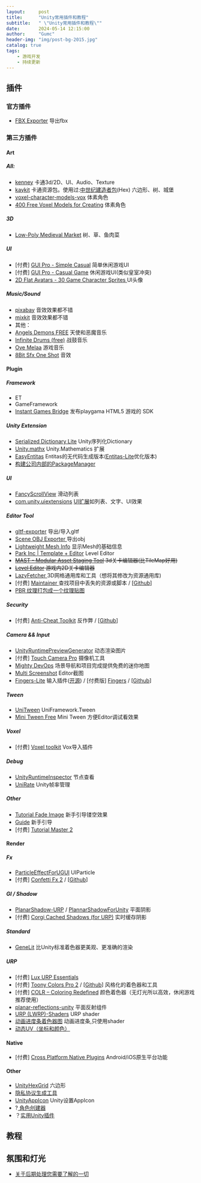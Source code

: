 ```yaml
---
layout:     post
title:      "Unity常用插件和教程"
subtitle:   " \"Unity常用插件和教程\""
date:       2024-05-14 12:15:00
author:     "Gumc"
header-img: "img/post-bg-2015.jpg"
catalog: true
tags:
    - 游戏开发
    - 持续更新
---
```

## 插件

### 官方插件

* [FBX Exporter](https://docs.unity3d.com/Packages/com.unity.formats.fbx@2.0/manual/exporting.html) 导出fbx

### 第三方插件

#### Art

##### All:

* [kenney](https://kenney.nl/assets/) 卡通3d/2D、UI、Audio、Texture
* [kaykit](https://kaylousberg.com/#3D) 卡通资源包。使用过:[中世纪建造者包](https://kaylousberg.itch.io/kaykit-medieval-builder-pack)(Hex) 六边形、树、城堡
* [voxel-character-models-vox](https://opengameart.org/content/voxel-character-models-vox) 体素角色
* [400 Free Voxel Models for Creating](https://www.megavoxels.com/news/400-free-voxel-models-for-creating-voxel-art-and-games/) 体素角色

##### 3D

* [Low-Poly Medieval Market](https://assetstore.unity.com/packages/3d/environments/low-poly-medieval-market-262473) 树、草、鱼肉菜

##### UI

* [付费] [GUI Pro - Simple Casual](https://assetstore.unity.com/packages/2d/gui/icons/gui-pro-simple-casual-203399) 简单休闲游戏UI
* [付费] [GUI Pro - Casual Game](https://assetstore.unity.com/packages/2d/gui/gui-pro-casual-game-176695) 休闲游戏UI(类似皇室冲突)
* [2D Flat Avatars - 30 Game Character Sprites ](https://assetstore.unity.com/packages/2d/characters/2d-flat-avatars-30-game-character-sprites-240974) UI头像

##### Music/Sound

* [pixabay](https://pixabay.com/music/search/slow/) 音效效果都不错
* [mixkit](https://mixkit.co/free-sound-effects/click/) 音效效果都不错
* 其他：
* [Angels Demons FREE](https://assetstore.unity.com/packages/audio/music/orchestral/angels-demons-free-42583) 天使和恶魔音乐
* [Infinite Drums (free)](https://assetstore.unity.com/packages/audio/music/orchestral/infinite-drums-free-77343) 战鼓音乐
* [Ove Melaa](https://opengameart.org/content/oves-essential-game-audio-pack-collection-160-files-updated) 游戏音乐
* [8Bit Sfx One Shot](https://assetstore.unity.com/packages/audio/sound-fx/8bit-sfx-one-shot-264526) 音效

#### Plugin

##### Framework

* ET
* GameFramework
* [Instant Games Bridge](https://github.com/instant-games-bridge/instant-games-bridge-unity) 发布playgama HTML5 游戏的 SDK

##### Unity Extension

* [Serialized Dictionary Lite](https://assetstore.unity.com/packages/tools/utilities/serialized-dictionary-lite-110992) Unity序列化Dictionary
* [Unity.mathx](https://github.com/ltmx/Unity.mathx) Unity.Mathematics 扩展
* [EasyEntitas](https://github.com/sonilyan/EasyEntitas) Entitas的无代码生成版本([Entitas-Lite](https://github.com/rocwood/Entitas-Lite)优化版本)
* [构建公司内部的PackageManager](https://cloud.tencent.com/developer/article/2086298)

##### UI

* [FancyScrollView](https://github.com/setchi/FancyScrollView) 滑动列表
* [com.unity.uiextensions](https://github.com/Unity-UI-Extensions/com.unity.uiextensions) [UI扩展](https://unity-ui-extensions.github.io/Controls.html#effect-components)如列表、文字、UI效果

##### Editor Tool

* [gltf-exporter](https://github.com/Plattar/gltf-exporter) 导出/导入gltf
* [Scene OBJ Exporter ](https://assetstore.unity.com/packages/tools/utilities/scene-obj-exporter-22250#content) 导出obj
* [Lightweight Mesh Info](https://assetstore.unity.com/packages/tools/utilities/lightweight-mesh-info-277515) 显示Mesh的基础信息
* [Park Inc | Template + Editor](https://assetstore.unity.com/packages/templates/packs/park-inc-template-editor-179668)  Level Editor
* ~~[MAST - Modular Asset Staging Tool](https://assetstore.unity.com/packages/tools/level-design/mast-modular-asset-staging-tool-154939) 3d关卡编辑器(比TileMap好用)~~
* ~~[Level Editor](https://github.com/taesiri/Tokyo?tab=readme-ov-file) 游戏内2D关卡编辑器~~
* [LazyFetcher ](https://github.com/wafflesgama/LazyFetcher) 3D网格通用库和工具（想将其修改为资源通用库)
* [付费] [Maintainer ](https://assetstore.unity.com/packages/tools/utilities/maintainer-32199#content) 查找项目中丢失的资源或脚本 / [[Github](https://github.com/DavidCampbellIII/DiabetesSimulator/tree/main)]
* [PBR 纹理打包成一个纹理贴图](https://github.com/PreyK/Unigine-Shading-Map-Generator)

##### Security

* [付费] [Anti-Cheat Toolkit](https://assetstore.unity.com/packages/tools/utilities/anti-cheat-toolkit-2023-202695#releases) 反作弊 / [[Github](https://github.com/kangdusick/HardTask/tree/dc5049f5aff95afc32f83f3832db64d7b8b90955/PlayHardTaskClient/Assets/Plugins/CodeStage/AntiCheatToolkit)]

##### Camera && Input

* [UnityRuntimePreviewGenerator](https://github.com/yasirkula/UnityRuntimePreviewGenerator) 动态渲染图片
* [付费] [Touch Camera Pro](https://assetstore.unity.com/packages/tools/camera/touch-camera-pro-2024-easy-mobile-desktop-camera-controller-194808#content) 摄像机工具
* [Mighty DevOps](https://assetstore.unity.com/packages/tools/utilities/mighty-devops-minimap-bookmarks-screenshots-and-more-267512)  场景导航和项目完成提供免费的迷你地图
* [Multi Screenshot](https://assetstore.unity.com/packages/tools/utilities/multi-screenshot-249566) Editor截图
* [Fingers-Lite](https://assetstore.unity.com/packages/tools/input-management/fingers-lite-free-finger-touch-gestures-for-unity-64276) 输入插件([开源](https://github.com/DigitalRuby/FingersGestures)) / [付费版] [Fingers](https://assetstore.unity.com/packages/tools/input-management/fingers-touch-gestures-for-unity-41076) / [[Github](https://github.com/MrBaoquan/UNIHper)]

##### Tween

* [UniTween](https://github.com/gmhevinci/UniFramework/blob/main/UniFramework/UniTween) UniFramework.Tween
* [Mini Tween Free](https://assetstore.unity.com/packages/tools/animation/mini-tween-free-281591) Mini Tween 方便Editor调试看效果

##### Voxel

* [付费] [Voxel toolkit](https://assetstore.unity.com/packages/tools/modeling/voxel-toolkit-magicavoxel-importer-247538) Vox导入插件

##### Debug

* [UnityRuntimeInspector](https://github.com/yasirkula/UnityRuntimeInspector) 节点查看
* [UniRate](https://github.com/renanwolf/UniRate) Unity帧率管理

##### Other

* [Tutorial Fade Image](https://github.com/Akinat0/TUTORIAL_FADE/tree/master) 新手引导镂空效果
* [Guide](https://github.com/GREAT1217/Unity_FunctionTest/tree/master) 新手引导
* [付费] [Tutorial Master 2](https://assetstore.unity.com/packages/tools/game-toolkits/tutorial-master-2-65443)

#### Render

##### Fx

* [ParticleEffectForUGUI](https://github.com/mob-sakai/ParticleEffectForUGUI)  UIParticle
* [付费] [Confetti Fx 2](https://assetstore.unity.com/packages/vfx/particles/confetti-fx-2-170027#content) / [[Github](https://github.com/nsanfo/Capybara-Springs)]

##### GI / Shadow

* [PlanarShadow-URP](https://github.com/czy-moyu/PlanarShadow-URP/tree/main) / [PlannarShadowForUnity](https://github.com/ozlael/PlannarShadowForUnity) 平面阴影
* [付费] [Corgi Cached Shadows (for URP)](https://assetstore.unity.com/packages/tools/particles-effects/corgi-cached-shadows-for-urp-246936) 实时缓存阴影

##### Standard

* [GeneLit](https://github.com/momoma-null/GeneLit)  比Unity标准着色器更美观、更准确的渲染

##### URP

* [付费] [Lux URP Essentials](https://assetstore.unity.com/packages/vfx/shaders/lux-urp-essentials-150355)
* [付费] [Toony Colors Pro 2](https://assetstore.unity.com/packages/vfx/shaders/toony-colors-pro-2-8105) / [[Github](https://github.com/nsanfo/Capybara-Springs)] 风格化的着色器和工具
* [付费] [COLR – Coloring Redefined](https://assetstore.unity.com/packages/vfx/shaders/colr-coloring-redefined-57591#description) 颜色着色器（无灯光所以高效，休闲游戏推荐使用）
* [planar-reflections-unity](https://github.com/eldskald/planar-reflections-unity) 平面反射组件
* [URP (LWRP)-Shaders](https://github.com/marcozakaria/URP-LWRP-Shaders/tree/master) URP shader
* [动画进度条着色器图](https://github.com/MirzaBeig/Animated-Progress-Bar-Shader-Graph) 动画进度条,只使用shader
* [动态UV（坐标和颜色）](https://assetstore.unity.com/packages/tools/utilities/dynamic-uv-coordinates-colors-212742)

#### Native

* [付费] [Cross Platform Native Plugins](https://assetstore.unity.com/packages/tools/integration/*cross-platform-native-plugins-essential-kit-mobile-ios-android-140111) Android/iOS原生平台功能

#### Other

* [UnityHexGrid](https://github.com/inca/UnityHexGrid/tree/master) 六边形
* [隐私协议生成工具](https://app-privacy-policy-generator.firebaseapp.com/#)
* [UnityAppIcon](https://github.com/shellyHBG/UnityAppIcon) Unity设置AppIcon
* ?[ 角色创建器](https://github.com/cmaher/Shelley)
* ？[实用Unity插件](https://github.com/dkbozkurt/My_Useful_Unity_Codes/tree/main/Assets%20to%20Must%20Have)

## 教程

## 氛围和灯光

* [关于后期处理您需要了解的一切](https://www.youtube.com/watch?v=yQMywArQfyY)
